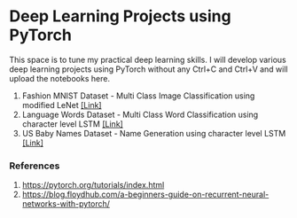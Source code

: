 # Deep Learning Projects using PyTorch

This space is to tune my practical deep learning skills. I will develop various deep learning projects using PyTorch without any Ctrl+C and Ctrl+V and will upload the notebooks here.

1. Fashion MNIST Dataset - Multi Class Image Classification using modified LeNet [[Link]](https://github.com/GokulKarthik/deep-learning/blob/master/fashion-mnist.ipynb)
2. Language Words Dataset - Multi Class Word Classification using character level LSTM [[Link]](https://github.com/GokulKarthik/deep-learning/blob/master/2-multi-class-word-classification.ipynb)
3. US Baby Names Dataset - Name Generation using character level LSTM [[Link]](https://github.com/GokulKarthik/deep-learning/blob/master/3-baby-name-generation.ipynb)

### References
1. https://pytorch.org/tutorials/index.html
2. https://blog.floydhub.com/a-beginners-guide-on-recurrent-neural-networks-with-pytorch/
